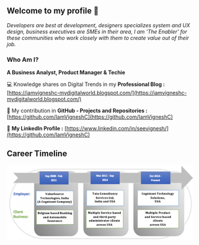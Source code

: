## Welcome to my profile 👋

_Developers are best at development, designers specializes system and UX design, business executives are SMEs in their area, I am 'The Enabler' for these communities who work closely with them to create value out of their job._ 

### Who Am I? 

**A Business Analyst, Product Manager & Techie**

💻 Knowledge shares on Digital Trends in my **Professional Blog :** [https://iamvigneshc-mydigitalworld.blogspot.com/](https://iamvigneshc-mydigitalworld.blogspot.com/)

🚀 My contribution in **GitHub - Projects and Repositories :** [https://github.com/IamVigneshC](https://github.com/IamVigneshC)

👤 **My LinkedIn Profile :** [https://www.linkedin.com/in/seevignesh/](https://github.com/IamVigneshC)

## Career Timeline

![Image of Career](https://github.com/IamVigneshC/IamVigneshC.github.io/blob/main/about/CTI.png)



